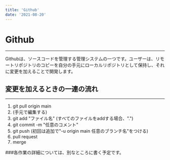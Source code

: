 ```yaml
---
title: 'Github'
date: '2021-08-20'
---
```


# Github
---

Githubは、ソースコードを管理する管理システムの一つです。ユーザーは、リモートリポジトリのコピーを自分の手元にローカルリポジトリとして保持し、それに変更を加えることで開発します。

## 変更を加えるときの一連の流れ
---

1. git pull origin main
2. (手元で編集する)
3. git add "ファイル名" (すべてのファイルをaddする場合、".")
4. git commit -m "任意のコメント"
5. git push (初回は追加で"-u origin main 任意のブランチ名"をつける)
6. pull request
7. merge

###各作業の詳細については、別なところに書く予定です。 
